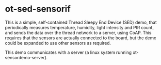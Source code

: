 # ot-sed-sensorif

This is a simple, self-contained Thread Sleepy End Device (SED) demo, that periodically measures temperature, humidity, light intensity and PIR count, and sends the data over the thread network to a server, using CoAP. This requires that the sensors are actually connected to the board, but the demo could be expanded to use other sensors as required.

This demo communicates with a server (a linux system running ot-sensordemo-server).
